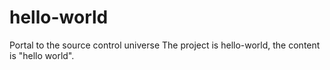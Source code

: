 # hello-world
Portal to the source control universe
The project is hello-world, the content is "hello world".
